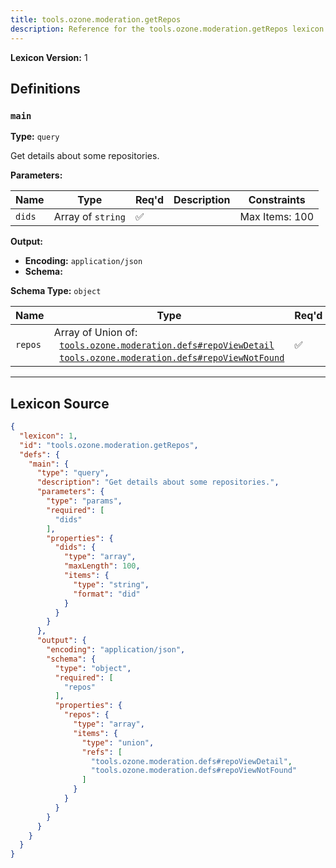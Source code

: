 ```yaml
---
title: tools.ozone.moderation.getRepos
description: Reference for the tools.ozone.moderation.getRepos lexicon
---
```

**Lexicon Version:** 1

## Definitions

<a name="main"></a>
### `main`

**Type:** `query`

Get details about some repositories.

**Parameters:**

| Name | Type | Req'd  | Description | Constraints |
|------|------|----------|-------------|-------------|
| `dids` | Array of `string` | ✅  |  | Max Items: 100 |
**Output:**

- **Encoding:** `application/json`
- **Schema:**

**Schema Type:** `object`

| Name | Type | Req'd  | Description | Constraints |
|------|------|----------|-------------|-------------|
| `repos` | Array of Union of:<br/>&nbsp;&nbsp;[`tools.ozone.moderation.defs#repoViewDetail`](lexicons/tools/ozone/moderation/defs#repoViewDetail)<br/>&nbsp;&nbsp;[`tools.ozone.moderation.defs#repoViewNotFound`](lexicons/tools/ozone/moderation/defs#repoViewNotFound) | ✅  |  |  |

---

## Lexicon Source
```json
{
  "lexicon": 1,
  "id": "tools.ozone.moderation.getRepos",
  "defs": {
    "main": {
      "type": "query",
      "description": "Get details about some repositories.",
      "parameters": {
        "type": "params",
        "required": [
          "dids"
        ],
        "properties": {
          "dids": {
            "type": "array",
            "maxLength": 100,
            "items": {
              "type": "string",
              "format": "did"
            }
          }
        }
      },
      "output": {
        "encoding": "application/json",
        "schema": {
          "type": "object",
          "required": [
            "repos"
          ],
          "properties": {
            "repos": {
              "type": "array",
              "items": {
                "type": "union",
                "refs": [
                  "tools.ozone.moderation.defs#repoViewDetail",
                  "tools.ozone.moderation.defs#repoViewNotFound"
                ]
              }
            }
          }
        }
      }
    }
  }
}
```
